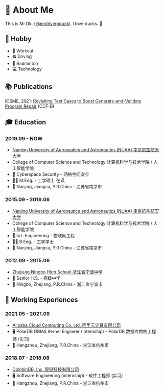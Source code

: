 # 🦆 About Me

This is Mr Dk. ([@mrdrivingduck](https://github.com/mrdrivingduck)). I love ducks. 🦆

## 🍺 Hobby

- 💪 Workout
- 🚘 Driving
- 🏸 Badminton
- 💻 Technology

## 📚 Publications

ICSME, 2021: [Revisiting Test Cases to Boost Generate-and-Validate Program Repair](https://ieeexplore.ieee.org/abstract/document/9609138/) (CCF-B)

## 🎓 Education

### 2019.09 - NOW

- [Nanjing University of Aeronautics and Astronautics (NUAA) 南京航空航天大学](https://baike.baidu.com/item/%E5%8D%97%E4%BA%AC%E8%88%AA%E7%A9%BA%E8%88%AA%E5%A4%A9%E5%A4%A7%E5%AD%A6/170940)
- College of Computer Science and Technology 计算机科学与技术学院 / 人工智能学院
- 🔑 Cyberspace Security - 网络空间安全 
- 👨‍🎓 M.Eng. - 工学硕士 在读 
- 🚩 Nanjing, Jiangsu, P.R.China - 江苏省南京市

### 2015.09 - 2019.06

- [Nanjing University of Aeronautics and Astronautics (NUAA) 南京航空航天大学](https://baike.baidu.com/item/%E5%8D%97%E4%BA%AC%E8%88%AA%E7%A9%BA%E8%88%AA%E5%A4%A9%E5%A4%A7%E5%AD%A6/170940)
- College of Computer Science and Technology 计算机科学与技术学院 / 人工智能学院
- 🔌 IoT. Engineering - 物联网工程 
- 👨‍🎓 B.Eng. - 工学学士
- 🚩 Nanjing, Jiangsu, P.R.China - 江苏省南京市

### 2012.09 - 2015.06

- [Zhejiang Ningbo High School 浙江省宁波中学](https://baike.baidu.com/item/%E6%B5%99%E6%B1%9F%E7%9C%81%E5%AE%81%E6%B3%A2%E4%B8%AD%E5%AD%A6/7529114)
- 🧒 Senior H.S. - 高级中学
- 🚩 Ningbo, Zhejiang, P.R.China - 浙江省宁波市

## 💼 Working Experiences

### 2021.05 - 2021.09

- [Alibaba Cloud Computing Co. Ltd. 阿里云计算有限公司](https://www.aliyun.com/)
- 🖥️ PolarDB DBMS Kernel Engineer (internship) - PolarDB 数据库内核工程师 (实习)
- 🚩 Hangzhou, Zhejiang, P.R.China - 浙江省杭州市

### 2018.07 - 2018.08

- [DolphinDB, Inc. 智臾科技有限公司](https://www.dolphindb.com/)
- 🖥️ Software Engineering (internship) - 软件工程师 (实习)
- 🚩 Hangzhou, Zhejiang, P.R.China - 浙江省杭州市

